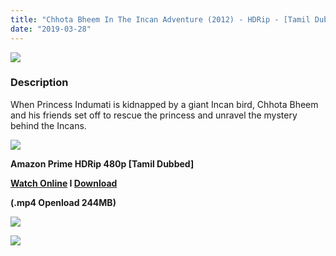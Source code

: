 ```yaml
---
title: "Chhota Bheem In The Incan Adventure (2012) - HDRip - [Tamil Dubbed] - x264 - 250MB"
date: "2019-03-28"
---
```


[![](https://2.bp.blogspot.com/-uL15h_aDxa8/XJxhLKuqoyI/AAAAAAAAAXg/Z0QXYZPMirIBXmm85LPnaZi4uyBMwDa0wCLcBGAs/s640/hqdefault.jpg)](https://2.bp.blogspot.com/-uL15h_aDxa8/XJxhLKuqoyI/AAAAAAAAAXg/Z0QXYZPMirIBXmm85LPnaZi4uyBMwDa0wCLcBGAs/s1600/hqdefault.jpg)

### Description

When Princess Indumati is kidnapped by a giant Incan bird, Chhota Bheem and his friends set off to rescue the princess and unravel the mystery behind the Incans.

[![](https://2.bp.blogspot.com/-fai1ZuUwnbA/XIjy2aT4irI/AAAAAAAAANw/WFW0YRK47_8GLAt3pPBSzBk0GJA6Mk5fgCPcBGAYYCw/s1600/torrborder.gif)](https://2.bp.blogspot.com/-fai1ZuUwnbA/XIjy2aT4irI/AAAAAAAAANw/WFW0YRK47_8GLAt3pPBSzBk0GJA6Mk5fgCPcBGAYYCw/s1600/torrborder.gif)

**Amazon Prime HDRip 480p \[Tamil Dubbed\]**

**[Watch Online](https://toonnetworktamilvideos.blogspot.com/p/chhota-bheem-in-incan-adventure.html) I [Download](https://openload.co/embed/mSN147VBL2g/)**

**(.mp4 Openload 244MB)**

[![](https://2.bp.blogspot.com/-fai1ZuUwnbA/XIjy2aT4irI/AAAAAAAAANw/WFW0YRK47_8GLAt3pPBSzBk0GJA6Mk5fgCPcBGAYYCw/s1600/torrborder.gif)](https://2.bp.blogspot.com/-fai1ZuUwnbA/XIjy2aT4irI/AAAAAAAAANw/WFW0YRK47_8GLAt3pPBSzBk0GJA6Mk5fgCPcBGAYYCw/s1600/torrborder.gif)

![](https://thumb.oloadcdn.net/splash/CuFnTOsOvl4/OLHWZan66tA.jpg)
